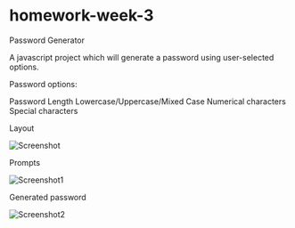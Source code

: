 # homework-week-3
Password Generator

A javascript project which will generate a password using user-selected options.

Password options:

Password Length
Lowercase/Uppercase/Mixed Case
Numerical characters
Special characters


Layout

![Screenshot](https://user-images.githubusercontent.com/69844105/100565913-b7c05900-3318-11eb-8038-649ff4319448.png)


Prompts

![Screenshot1](https://user-images.githubusercontent.com/69844105/100566152-5e0c5e80-3319-11eb-8f27-f987b52d5e45.png)


Generated password


![Screenshot2](https://user-images.githubusercontent.com/69844105/100566212-885e1c00-3319-11eb-96fd-027d7c5e9eee.png)


